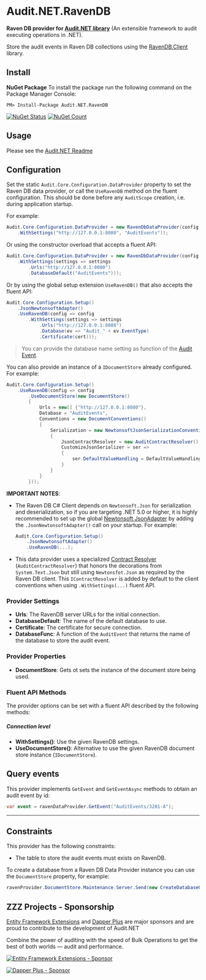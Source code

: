 # Audit.NET.RavenDB
**Raven DB provider for [Audit.NET library](https://github.com/thepirat000/Audit.NET)** (An extensible framework to audit executing operations in .NET).

Store the audit events in Raven DB collections using the [RavenDB.Client](https://www.nuget.org/packages/RavenDB.Client/) library.

## Install

**NuGet Package** 
To install the package run the following command on the Package Manager Console:

```
PM> Install-Package Audit.NET.RavenDB
```

[![NuGet Status](https://img.shields.io/nuget/v/Audit.NET.RavenDB.svg?style=flat)](https://www.nuget.org/packages/Audit.NET.RavenDB/)
[![NuGet Count](https://img.shields.io/nuget/dt/Audit.NET.RavenDB.svg)](https://www.nuget.org/packages/Audit.NET.RavenDB/)

## Usage
Please see the [Audit.NET Readme](https://github.com/thepirat000/Audit.NET#usage)

## Configuration
Set the static `Audit.Core.Configuration.DataProvider` property to set the Raven DB data provider, or call the `UseRavenDB` 
method on the fluent configuration. This should be done before any `AuditScope` creation, i.e. during application startup.

For example:

```c#
Audit.Core.Configuration.DataProvider = new RavenDbDataProvider(config => config
    .WithSettings("http://127.0.0.1:8080", "AuditEvents"));
```

Or using the constructor overload that accepts a fluent API:

```c#
Audit.Core.Configuration.DataProvider = new RavenDbDataProvider(config => config
    .WithSettings(settings => settings
        .Urls("http://127.0.0.1:8080")
        .DatabaseDefault("AuditEvents")));
```

Or by using the global setup extension `UseRavenDB()` that also accepts the fluent API:

```c#
Audit.Core.Configuration.Setup()
    .JsonNewtonsoftAdapter()
    .UseRavenDB(config => config
        .WithSettings(settings => settings
            .Urls("http://127.0.0.1:8080")
            .Database(ev => "Audit_" + ev.EventType)
            .Certificate(cert)));
```

> You can provide the database name setting as function of the [Audit Event](https://github.com/thepirat000/Audit.NET#usage).

You can also provide an instance of a `IDocumentStore` already configured. For example:

```c#
Audit.Core.Configuration.Setup()
    .UseRavenDB(config => config
        .UseDocumentStore(new DocumentStore()
        {
            Urls = new[] {"http://127.0.0.1:8080"},
            Database = "AuditEvents",
            Conventions = new DocumentConventions()
            {
                Serialization = new NewtonsoftJsonSerializationConventions()
                {
                    JsonContractResolver = new AuditContractResolver(),
                    CustomizeJsonSerializer = ser =>
                    {
                        ser.DefaultValueHandling = DefaultValueHandling.Ignore;
                    }
                }
            }
        }));
```

**IMPORTANT NOTES**: 

- The Raven DB C# Client depends on `Newtonsoft.Json` for serialization and deserialization, so if you are 
targeting .NET 5.0 or higher, it is highly recommended to set up the global [Newtonsoft JsonAdapter](https://github.com/thepirat000/Audit.NET#custom-serialization-mechanism) 
by adding the `.JsonNewtonsoftAdapter()` call on your startup. For example:

    ```c#
    Audit.Core.Configuration.Setup()
        .JsonNewtonsoftAdapter()
        .UseRavenDB(...);
    ```

- This data provider uses a specialized [Contract Resolver](https://www.newtonsoft.com/json/help/html/contractresolver.htm) (`AuditContractResolver`) that honors the decorations from `System.Text.Json` but still using 
`Newtonsfot.Json` as required by the Raven DB client.
This `IContractResolver` is added by default to the client conventions when using `.WithSettings(...)` fluent API.

### Provider Settings

- **Urls**: The RavenDB server URLs for the initial connection. 
- **DatabaseDefault**: The name of the default database to use.
- **Certificate**: The certificate for secure connection.
- **DatabaseFunc**: A function of the `AuditEvent` that returns the name of the database to store the audit event.

### Provider Properties
- **DocumentStore**: Gets ot sets the instance of the document store being used.

### Fluent API Methods

The provider options can be set with a fluent API described by the following methods:

##### Connection level
- **WithSettings()**: Use the given RavenDB settings.
- **UseDocumentStore()**: Alternative to use the given RavenDB document store instance (`IDocumentStore`).

## Query events

This provider implements `GetEvent` and `GetEventAsync` methods to obtain an audit event by id:

```c#
var event = ravenDataProvider.GetEvent("AuditEvents/3201-A");
```

--------

## Constraints

This provider has the following constraints:

- The table to store the audit events must exists on RavenDB. 

To create a database from a Raven DB Data Provider instance you can use the `DocumentStore` property, for example:

```c#
ravenProvider.DocumentStore.Maintenance.Server.Send(new CreateDatabaseOperation(new DatabaseRecord("AuditEvents")));
```

## ZZZ Projects - Sponsorship

[Entity Framework Extensions](https://entityframework-extensions.net/) and [Dapper Plus](https://dapper-plus.net/) are major sponsors and are proud to contribute to the development of Audit.NET

Combine the power of auditing with the speed of Bulk Operations to get the best of both worlds — audit and performance.

[![Entity Framework Extensions - Sponsor](https://raw.githubusercontent.com/thepirat000/Audit.NET/master/documents/entity-framework-extensions-sponsor.png)](https://entityframework-extensions.net/bulk-insert)

[![Dapper Plus - Sponsor](https://raw.githubusercontent.com/thepirat000/Audit.NET/master/documents/dapper-plus-sponsor.png)](https://dapper-plus.net/bulk-insert)